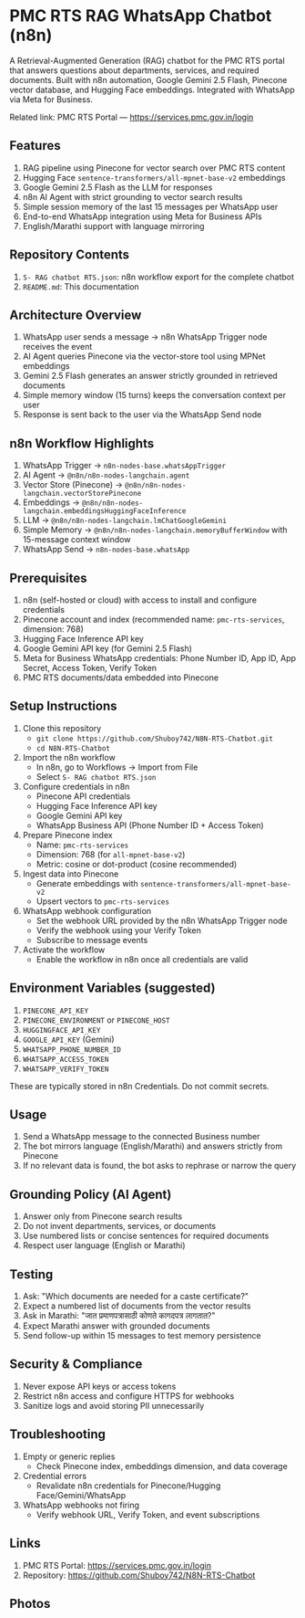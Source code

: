 # PMC RTS RAG WhatsApp Chatbot (n8n)

A Retrieval-Augmented Generation (RAG) chatbot for the PMC RTS portal that answers questions about departments, services, and required documents. Built with n8n automation, Google Gemini 2.5 Flash, Pinecone vector database, and Hugging Face embeddings. Integrated with WhatsApp via Meta for Business.

Related link: PMC RTS Portal — https://services.pmc.gov.in/login

## Features

1. RAG pipeline using Pinecone for vector search over PMC RTS content
2. Hugging Face `sentence-transformers/all-mpnet-base-v2` embeddings
3. Google Gemini 2.5 Flash as the LLM for responses
4. n8n AI Agent with strict grounding to vector search results
5. Simple session memory of the last 15 messages per WhatsApp user
6. End-to-end WhatsApp integration using Meta for Business APIs
7. English/Marathi support with language mirroring

## Repository Contents

1. `S- RAG chatbot RTS.json`: n8n workflow export for the complete chatbot
2. `README.md`: This documentation

## Architecture Overview

1. WhatsApp user sends a message → n8n WhatsApp Trigger node receives the event
2. AI Agent queries Pinecone via the vector-store tool using MPNet embeddings
3. Gemini 2.5 Flash generates an answer strictly grounded in retrieved documents
4. Simple memory window (15 turns) keeps the conversation context per user
5. Response is sent back to the user via the WhatsApp Send node

## n8n Workflow Highlights

1. WhatsApp Trigger → `n8n-nodes-base.whatsAppTrigger`
2. AI Agent → `@n8n/n8n-nodes-langchain.agent`
3. Vector Store (Pinecone) → `@n8n/n8n-nodes-langchain.vectorStorePinecone`
4. Embeddings → `@n8n/n8n-nodes-langchain.embeddingsHuggingFaceInference`
5. LLM → `@n8n/n8n-nodes-langchain.lmChatGoogleGemini`
6. Simple Memory → `@n8n/n8n-nodes-langchain.memoryBufferWindow` with 15-message context window
7. WhatsApp Send → `n8n-nodes-base.whatsApp`

## Prerequisites

1. n8n (self-hosted or cloud) with access to install and configure credentials
2. Pinecone account and index (recommended name: `pmc-rts-services`, dimension: 768)
3. Hugging Face Inference API key
4. Google Gemini API key (for Gemini 2.5 Flash)
5. Meta for Business WhatsApp credentials: Phone Number ID, App ID, App Secret, Access Token, Verify Token
6. PMC RTS documents/data embedded into Pinecone

## Setup Instructions

1. Clone this repository
   - `git clone https://github.com/Shuboy742/N8N-RTS-Chatbot.git`
   - `cd N8N-RTS-Chatbot`
2. Import the n8n workflow
   - In n8n, go to Workflows → Import from File
   - Select `S- RAG chatbot RTS.json`
3. Configure credentials in n8n
   - Pinecone API credentials
   - Hugging Face Inference API key
   - Google Gemini API key
   - WhatsApp Business API (Phone Number ID + Access Token)
4. Prepare Pinecone index
   - Name: `pmc-rts-services`
   - Dimension: 768 (for `all-mpnet-base-v2`)
   - Metric: cosine or dot-product (cosine recommended)
5. Ingest data into Pinecone
   - Generate embeddings with `sentence-transformers/all-mpnet-base-v2`
   - Upsert vectors to `pmc-rts-services`
6. WhatsApp webhook configuration
   - Set the webhook URL provided by the n8n WhatsApp Trigger node
   - Verify the webhook using your Verify Token
   - Subscribe to message events
7. Activate the workflow
   - Enable the workflow in n8n once all credentials are valid

## Environment Variables (suggested)

1. `PINECONE_API_KEY`
2. `PINECONE_ENVIRONMENT` or `PINECONE_HOST`
3. `HUGGINGFACE_API_KEY`
4. `GOOGLE_API_KEY` (Gemini)
5. `WHATSAPP_PHONE_NUMBER_ID`
6. `WHATSAPP_ACCESS_TOKEN`
7. `WHATSAPP_VERIFY_TOKEN`

These are typically stored in n8n Credentials. Do not commit secrets.

## Usage

1. Send a WhatsApp message to the connected Business number
2. The bot mirrors language (English/Marathi) and answers strictly from Pinecone
3. If no relevant data is found, the bot asks to rephrase or narrow the query

## Grounding Policy (AI Agent)

1. Answer only from Pinecone search results
2. Do not invent departments, services, or documents
3. Use numbered lists or concise sentences for required documents
4. Respect user language (English or Marathi)

## Testing

1. Ask: "Which documents are needed for a caste certificate?"
2. Expect a numbered list of documents from the vector results
3. Ask in Marathi: "जात प्रमाणपत्रासाठी कोणते कागदपत्र लागतात?"
4. Expect Marathi answer with grounded documents
5. Send follow-up within 15 messages to test memory persistence

## Security & Compliance

1. Never expose API keys or access tokens
2. Restrict n8n access and configure HTTPS for webhooks
3. Sanitize logs and avoid storing PII unnecessarily

## Troubleshooting

1. Empty or generic replies
   - Check Pinecone index, embeddings dimension, and data coverage
2. Credential errors
   - Revalidate n8n credentials for Pinecone/Hugging Face/Gemini/WhatsApp
3. WhatsApp webhooks not firing
   - Verify webhook URL, Verify Token, and event subscriptions


## Links

1. PMC RTS Portal: https://services.pmc.gov.in/login
2. Repository: https://github.com/Shuboy742/N8N-RTS-Chatbot

## Photos
